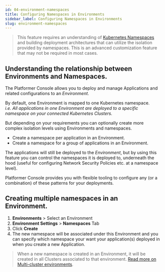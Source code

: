 ```yaml
---
id: 04-environment-namespaces
title: Configuring Namespaces in Environments
sidebar_label: Configuring Namespaces in Environments
slug: environment-namespaces
---
```


> This feature requires an understanding of [Kubernetes Namespaces](https://kubernetes.io/docs/concepts/overview/working-with-objects/namespaces/) and building deployment architectures that can utilize the isolation provided by namespaces. This is an advanced customization feature that may not be required in most cases.

## Understanding the relationship between Environments and Namespaces.

The Platformer Console allows you to deploy and manage Applications and related configurations to an _Environment_.

By default, one Environment is mapped to one Kubernetes namespace. <br/>
_i.e. All applications in one Environment are deployed to a specific namespace on your connected Kubernetes Clusters._

But depending on your requirements you can optionally create more complex isolation levels using Environments and namespaces.

-   Create a namespace per application in an Environment.
-   Create a namespace for a group of applications in an Environment.

The applications will still be deployed to the *Environment*, but by using this feature you can control the namespaces it is deployed to, underneath the hood (useful for configuring Network Security Policies etc. at a namespace level).

Platformer Console provides you with flexible tooling to configure any (or a combination) of these patterns for your deployments.

## Creating multiple namespaces in an Environment.

1. **Environments** > Select an Environment
2. **Environment Settings** > **Namespaces** Tab
3. Click **Create**
4. The new namespace will be associated under this Environment and you can specify which namespace your want your application(s) deployed in when you create a new Application.

> When a new namespace is created in an Environment, it will be created in all Clusters associated to that environment. [Read more on Multi-cluster environments](./introduction#associating-environments-with-different-clusters-multi-cluster-environments).
